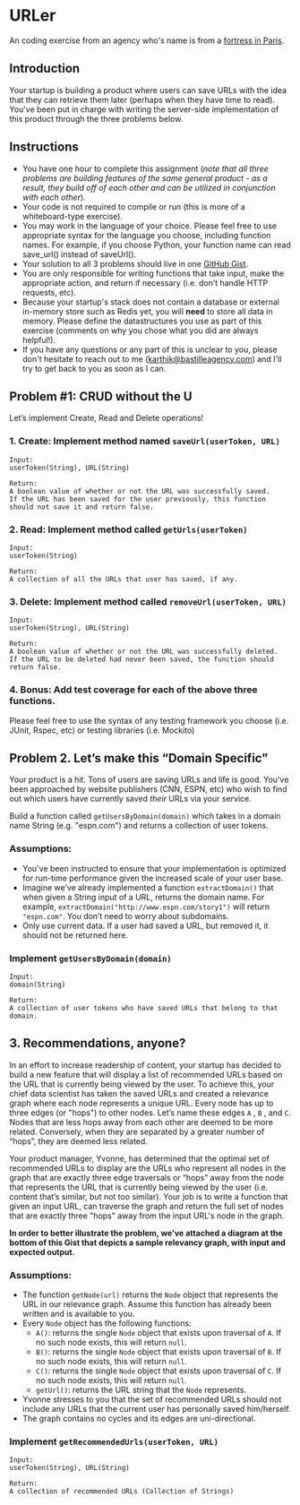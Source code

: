 # URLer
An coding exercise from an agency who's name is from a [fortress in Paris](https://en.wikipedia.org/wiki/Bastille). 

## Introduction
Your startup is building a product where users can save URLs with the idea that they can retrieve them later (perhaps when they have time to read). You've been put in charge with writing the server-side implementation of this product through the three problems below.

## Instructions

* You have one hour to complete this assignment (*note that all three problems are building features of the same general product - as a result, they build off of each other and can be utilized in conjunction with each other*).
* Your code is not required to compile or run (this is more of a whiteboard-type exercise).
* You may work in the language of your choice.  Please feel free to use appropriate syntax for the language you choose, including function names. For example, if you choose Python, your function name can read save_url() instead of saveUrl().
* Your solution to all 3 problems should live in one <a href="https://gist.github.com/" target="_blank">GitHub Gist</a>.
* You are only responsible for writing functions that take input, make the appropriate action, and return if necessary (i.e. don’t handle HTTP requests, etc).
* Because your startup's stack does not contain a database or external in-memory store such as Redis yet, you will **need** to store all data in memory.  Please define the datastructures you use as part of this exercise (comments on why you chose what you did are always helpful!).
* If you have any questions or any part of this is unclear to you, please don't hesitate to reach out to me (karthik@bastilleagency.com) and I'll try to get back to you as soon as I can.

## Problem #1: CRUD without the U

Let’s implement Create, Read and Delete operations!

### 1. Create: Implement method named `saveUrl(userToken, URL)`
```  
Input: 
userToken(String), URL(String)

Return: 
A boolean value of whether or not the URL was successfully saved. 
If the URL has been saved for the user previously, this function
should not save it and return false. 
```

### 2. Read: Implement method called `getUrls(userToken)`
```
Input: 
userToken(String)

Return: 
A collection of all the URLs that user has saved, if any.
```

### 3. Delete: Implement method called `removeUrl(userToken, URL)`
```
Input: 
userToken(String), URL(String)

Return: 
A boolean value of whether or not the URL was successfully deleted. 
If the URL to be deleted had never been saved, the function should 
return false.
```

### 4. Bonus: Add test coverage for each of the above three functions. 

Please feel free to use the syntax of any testing framework you choose (i.e. JUnit, Rspec, etc) or testing libraries (i.e. Mockito)

## Problem 2. Let’s make this “Domain Specific”

Your product is a hit. Tons of users are saving URLs and life is good. You've been approached by website publishers (CNN, ESPN, etc) who wish to find out which users have currently saved *their* URLs via your service. 

Build a function called `getUsersByDomain(domain)` which takes in a domain name String (e.g. "espn.com") and returns a collection of user tokens.

### Assumptions:

* You've been instructed to ensure that your implementation is optimized for run-time performance given the increased scale of your user base.
* Imagine we’ve already implemented a function `extractDomain()` that when given a String input of a URL, returns the domain name. For example, `extractDomain("http://www.espn.com/story1")` will return `"espn.com"`. You don’t need to worry about subdomains.
* Only use current data. If a user had saved a URL, but removed it, it should not be returned here.

### Implement `getUsersByDomain(domain)`
```
Input: 
domain(String)

Return: 
A collection of user tokens who have saved URLs that belong to that domain.

```


## 3. Recommendations, anyone?

In an effort to increase readership of content, your startup has decided to build a new feature that will display a list of recommended URLs based on the URL that is currently being viewed by the user. To achieve this, your chief data scientist has taken the saved URLs and created a relevance graph where each node represents a unique URL. Every node has up to three edges (or "hops") to other nodes. Let’s name these edges `A` , `B` , and `C`.  Nodes that are less hops away from each other are deemed to be more related. Conversely, when they are separated by a greater number of “hops”, they are deemed less related.

Your product manager, Yvonne, has determined that the optimal set of recommended URLs to display are the URLs who represent all nodes in the graph that are exactly three edge traversals or “hops” away from the node that represents the URL that is currently being viewed by the user (i.e. content that’s similar, but not too similar).  Your job is to write a function that given an input URL, can traverse the graph and return the full set of nodes that are exactly three "hops" away from the input URL's node in the graph.

**In order to better illustrate the problem, we've attached a diagram at the bottom of this Gist that depicts a sample relevancy graph, with input and expected output.**

### Assumptions:

* The function `getNode(url)` returns the `Node` object that represents the URL in our relevance graph. Assume this function has already been written and is available to you.
* Every `Node` object has the following functions:
  - `A()`: returns the single `Node` object that exists upon traversal of `A`. If no such node exists, this will return `null`.
  - `B()`: returns the single `Node` object that exists upon traversal of `B`. If no such node exists, this will return `null`.
  - `C()`: returns the single `Node` object that exists upon traversal of `C`. If no such node exists, this will return `null`.
  - `getUrl()`: returns the URL string that the `Node` represents.
* Yvonne stresses to you that the set of recommended URLs should not include any URLs that the current user has personally saved him/herself.
* The graph contains no cycles and its edges are uni-directional.

### Implement `getRecommendedUrls(userToken, URL)`
```
Input:
userToken(String), URL(String)

Return:
A collection of recommended URLs (Collection of Strings)
```
